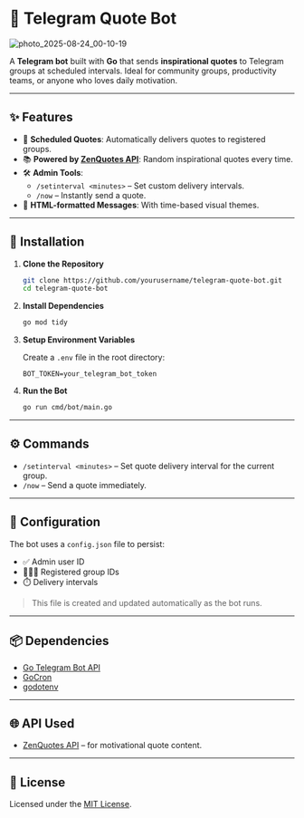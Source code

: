 # 🧠 Telegram Quote Bot
![photo_2025-08-24_00-10-19](https://github.com/user-attachments/assets/a53c4626-1734-43ad-bf4b-a44da526c678)

A **Telegram bot** built with **Go** that sends **inspirational quotes** to Telegram groups at scheduled intervals. Ideal for community groups, productivity teams, or anyone who loves daily motivation.

---

## ✨ Features

- 🔁 **Scheduled Quotes**: Automatically delivers quotes to registered groups.
- 📚 **Powered by [ZenQuotes API](https://zenquotes.io/)**: Random inspirational quotes every time.
- 🛠️ **Admin Tools**:
    - `/setinterval <minutes>` – Set custom delivery intervals.
    - `/now` – Instantly send a quote.
- 🎨 **HTML-formatted Messages**: With time-based visual themes.

---

## 🚀 Installation

1. **Clone the Repository**
   ```bash
   git clone https://github.com/yourusername/telegram-quote-bot.git
   cd telegram-quote-bot
   ```

2. **Install Dependencies**
   ```bash
   go mod tidy
   ```

3. **Setup Environment Variables**

   Create a `.env` file in the root directory:
   ```env
   BOT_TOKEN=your_telegram_bot_token
   ```

4. **Run the Bot**
   ```bash
   go run cmd/bot/main.go
   ```

---

## ⚙️ Commands

- `/setinterval <minutes>` – Set quote delivery interval for the current group.
- `/now` – Send a quote immediately.

---

## 🧩 Configuration

The bot uses a `config.json` file to persist:

- ✅ Admin user ID
- 🧑‍🤝‍🧑 Registered group IDs
- ⏱️ Delivery intervals

> This file is created and updated automatically as the bot runs.

---

## 📦 Dependencies

- [Go Telegram Bot API](https://github.com/go-telegram-bot-api/telegram-bot-api)
- [GoCron](https://github.com/go-co-op/gocron)
- [godotenv](https://github.com/joho/godotenv)

---

## 🌐 API Used

- [ZenQuotes API](https://zenquotes.io/) – for motivational quote content.

---

## 📄 License

Licensed under the [MIT License](LICENSE).
